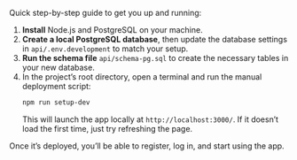Quick step-by-step guide to get you up and running:

1. **Install** Node.js and PostgreSQL on your machine.
2. **Create a local PostgreSQL database**, then update the database settings in `api/.env.development` to match your setup.
3. **Run the schema file** `api/schema-pg.sql` to create the necessary tables in your new database.
4. In the project’s root directory, open a terminal and run the manual deployment script:
   ```bash
   npm run setup-dev
   ```
   This will launch the app locally at `http://localhost:3000/`. If it doesn’t load the first time, just try refreshing the page.

Once it’s deployed, you’ll be able to register, log in, and start using the app.